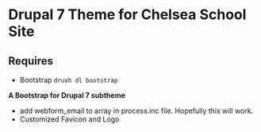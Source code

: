 # Drupal 7 Theme for Chelsea School Site

## Requires

* Bootstrap `drush dl bootstrap`

**A Bootstrap for Drupal 7 subtheme**

* add webform_email to array in process.inc file. Hopefully this will work.
* Customized Favicon and Logo

